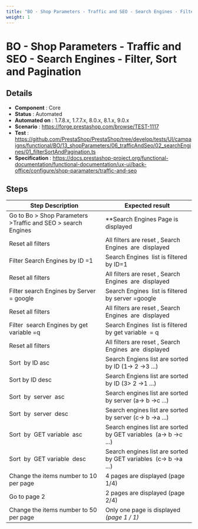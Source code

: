 ```yaml
---
title: "BO - Shop Parameters - Traffic and SEO - Search Engines - Filter, Sort and Pagination"
weight: 1
---
```


# BO - Shop Parameters - Traffic and SEO - Search Engines - Filter, Sort and Pagination
## Details
* **Component** : Core
* **Status** : Automated
* **Automated on** : 1.7.8.x, 1.7.7.x, 8.0.x, 8.1.x, 9.0.x
* **Scenario** : https://forge.prestashop.com/browse/TEST-1117
* **Test** : https://github.com/PrestaShop/PrestaShop/tree/develop/tests/UI/campaigns/functional/BO/13_shopParameters/06_trafficAndSeo/02_searchEngines/01_filterSortAndPagination.ts
* **Specification** : https://docs.prestashop-project.org/functional-documentation/functional-documentation/ux-ui/back-office/configure/shop-paramaters/traffic-and-seo

## Steps
| Step Description | Expected result |
| ----- | ----- |
| Go to Bo > Shop Parameters >Traffic and SEO > search Engines | **Search Engines Page is displayed |
| Reset all filters | All filters are reset , Search Engines  are  displayed |
| Filter Search Engines by ID =1 | Search Engines  list is filtered by ID=1 |
| Reset all filters | All filters are reset , Search Engines  are  displayed |
| Filter search Engines by Server = google | Search Engines  list is filtered by server =google |
| Reset all filters | All filters are reset , Search Engines  are  displayed |
| Filter  search Engines by get variable =q | Search Engines  list is filtered by get variable  = q |
| Reset all filters | All filters are reset , Search Engines  are  displayed |
| Sort  by ID asc | Search Engiens list are sorted by ID (1-> 2 ->3 ...) |
| Sort by ID desc | Search Engiens list are sorted by ID (3> 2 ->1 ...) |
| Sort  by  server  asc | Search engines list are sorted by server (a-> b ->c ...) |
| Sort  by  server  desc | Search engines list are sorted by server (c-> b ->a ...) |
| Sort  by  GET variable  asc | Search engines list are sorted by GET variables  (a-> b ->c ...) |
| Sort  by  GET variable  desc | Search engines list are sorted by GET variables  (c-> b ->a ...) |
| Change the items number to 10 per page | 4 pages are displayed (page 1/4) |
| Go to page 2 | 2 pages are displayed (page 2/4) |
| Change the items number to 50 per page | Only one page is displayed  _(page 1 / 1)_ |
